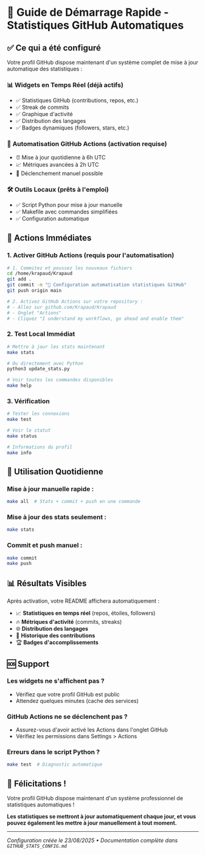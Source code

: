 # 🚀 Guide de Démarrage Rapide - Statistiques GitHub Automatiques

## ✅ Ce qui a été configuré

Votre profil GitHub dispose maintenant d'un système complet de mise à jour automatique des statistiques :

### 📊 **Widgets en Temps Réel** (déjà actifs)
- ✅ Statistiques GitHub (contributions, repos, etc.)
- ✅ Streak de commits 
- ✅ Graphique d'activité
- ✅ Distribution des langages
- ✅ Badges dynamiques (followers, stars, etc.)

### 🤖 **Automatisation GitHub Actions** (activation requise)
- ⏰ Mise à jour quotidienne à 6h UTC
- 📈 Métriques avancées à 2h UTC  
- 🔄 Déclenchement manuel possible

### 🛠️ **Outils Locaux** (prêts à l'emploi)
- ✅ Script Python pour mise à jour manuelle
- ✅ Makefile avec commandes simplifiées
- ✅ Configuration automatique

## 🎯 Actions Immédiates

### 1. **Activer GitHub Actions** (requis pour l'automatisation)

```bash
# 1. Commitez et poussez les nouveaux fichiers
cd /home/krapaud/Krapaud
git add .
git commit -m "🤖 Configuration automatisation statistiques GitHub"
git push origin main

# 2. Activez GitHub Actions sur votre repository :
# - Allez sur github.com/Krapaud/Krapaud
# - Onglet "Actions" 
# - Cliquez "I understand my workflows, go ahead and enable them"
```

### 2. **Test Local Immédiat**

```bash
# Mettre à jour les stats maintenant
make stats

# Ou directement avec Python
python3 update_stats.py

# Voir toutes les commandes disponibles  
make help
```

### 3. **Vérification**

```bash
# Tester les connexions
make test

# Voir le statut
make status

# Informations du profil
make info
```

## 🔄 Utilisation Quotidienne

### Mise à jour manuelle rapide :
```bash
make all  # Stats + commit + push en une commande
```

### Mise à jour des stats seulement :
```bash
make stats
```

### Commit et push manuel :
```bash
make commit
make push
```

## 📊 Résultats Visibles

Après activation, votre README affichera automatiquement :

- 📈 **Statistiques en temps réel** (repos, étoiles, followers)
- 🔥 **Métriques d'activité** (commits, streaks)  
- 🌐 **Distribution des langages**
- 📅 **Historique des contributions**
- 🏆 **Badges d'accomplissements**

## 🆘 Support

### Les widgets ne s'affichent pas ?
- Vérifiez que votre profil GitHub est public
- Attendez quelques minutes (cache des services)

### GitHub Actions ne se déclenchent pas ?
- Assurez-vous d'avoir activé les Actions dans l'onglet GitHub
- Vérifiez les permissions dans Settings > Actions

### Erreurs dans le script Python ?
```bash
make test  # Diagnostic automatique
```

## 🎉 Félicitations !

Votre profil GitHub dispose maintenant d'un système professionnel de statistiques automatiques ! 

**Les statistiques se mettront à jour automatiquement chaque jour, et vous pouvez également les mettre à jour manuellement à tout moment.**

---

*Configuration créée le 23/08/2025 • Documentation complète dans `GITHUB_STATS_CONFIG.md`*
